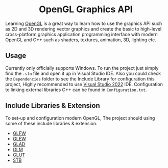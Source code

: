 <h1 align="center">OpenGL Graphics API</h1>

Learning [OpenGL](https://www.opengl.org//) is a great way to learn how to use the graphics API such as 2D and 3D rendering vector graphics and create the basic to high-level cross-platform graphics application programming interface with modern OpenGL and C++ such as shaders, textures, animation, 3D, lighting etc.

## Usage
Currently only officially supports Windows. To run the project just simply find the ```.sln``` file and open it up in Visual Studio IDE. Also you could check the ```Dependencies``` folder to see the Include Library for configuration this project, Highly recommended to use [Visual Studio 2022](https://visualstudio.microsoft.com/downloads/) IDE. Configuration to linking external libraries C++ can be found in ```Configuration.txt```.

## Include Libraries & Extension
To set-up and configuration modern OpenGL, The project should using some of these include libraries & extension.
- [GLFW](https://www.glfw.org/)
- [GLEW](http://glew.sourceforge.net/)
- [GLAD](https://glad.dav1d.de/)
- [GLM](https://glm.g-truc.net/0.9.9/)
- [GLUT](http://freeglut.sourceforge.net/)
- [STB](https://github.com/nothings/stb)
